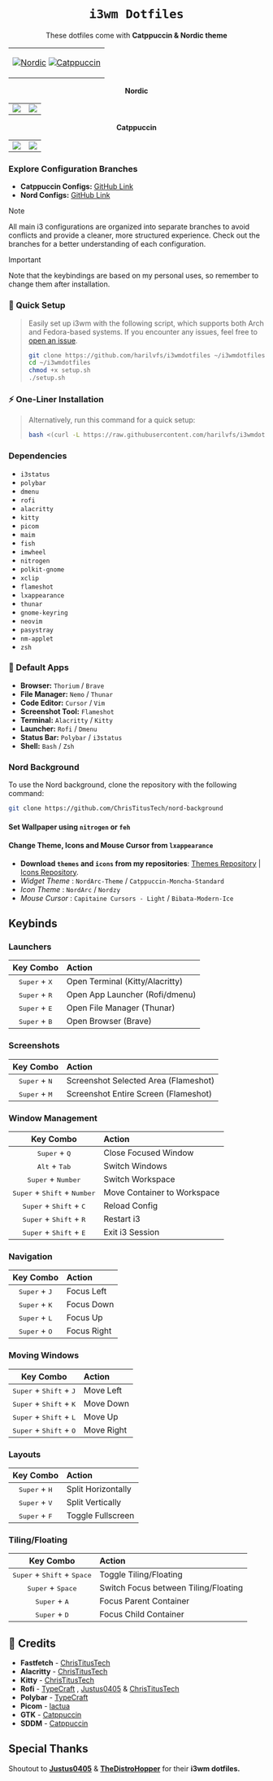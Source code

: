 <div align="center">
  
# `i3wm Dotfiles`

</div>

<p align="center">These dotfiles come with <strong>Catppuccin & Nordic theme</strong>

<div align="center">
  <table><tr><td>

[![Nordic](https://placehold.co/130x30/4c566a/88c0d0?text=Nordic&font=Oswald)](https://github.com/harilvfs/i3wmdotfiles/tree/nord)
[![Catppuccin](https://placehold.co/130x30/b4befe/11111b?text=Catppuccin&font=Oswald)](https://github.com/harilvfs/i3wmdotfiles/tree/catppuccin)

  </td></tr></table>
</div>

<div align="center"><table><tr><strong>Nordic</strong></tr><tr><td>
<img src="https://github.com/harilvfs/i3wmdotfiles/blob/main/preview%20images/2024-08-21_22-03.png"/></td><td>
<img src="https://github.com/harilvfs/i3wmdotfiles/blob/main/preview%20images/2024-08-21_22-05.png"/></td></tr></table></div>

<div align="center"><table><tr><strong>Catppuccin</strong></tr><tr><td>
<img src="https://github.com/harilvfs/i3wmdotfiles/blob/main/preview%20images/2024-08-14_23-57.png"/></td><td>
<img src="https://github.com/harilvfs/i3wmdotfiles/blob/main/preview%20images/2024-08-14_23-58.png"/></td></tr></table></div>

### Explore Configuration Branches

- **Catppuccin Configs:** [GitHub Link](https://github.com/harilvfs/i3wmdotfiles/tree/catppuccin)  
- **Nord Configs:** [GitHub Link](https://github.com/harilvfs/i3wmdotfiles/tree/nord)  

> [!NOTE] 
>
> All main i3 configurations are organized into separate branches to avoid conflicts and provide a cleaner, more structured experience. Check out the branches for a better understanding of each configuration.

> [!IMPORTANT]
> Note that the keybindings are based on my personal uses, so remember to change them after installation.

### 🚀 Quick Setup

> Easily set up i3wm with the following script, which supports both Arch and Fedora-based systems. If you encounter any issues, feel free to [open an issue](https://github.com/harilvfs/i3wmdotfiles/issues).  
>
> ```bash
> git clone https://github.com/harilvfs/i3wmdotfiles ~/i3wmdotfiles
> cd ~/i3wmdotfiles
> chmod +x setup.sh
> ./setup.sh
> ```

### ⚡ One-Liner Installation

> Alternatively, run this command for a quick setup:
>
> ```bash
> bash <(curl -L https://raw.githubusercontent.com/harilvfs/i3wmdotfiles/main/setup.sh)
> ```

### Dependencies
- `i3status`
- `polybar`
- `dmenu`
- `rofi`
- `alacritty`
- `kitty`
- `picom`
- `maim`
- `fish`
- `imwheel`
- `nitrogen`
- `polkit-gnome`
- `xclip`
- `flameshot`
- `lxappearance`
- `thunar`
- `gnome-keyring`
- `neovim`
- `pasystray`
- `nm-applet`
- `zsh`

### 🚀 Default Apps

- **Browser:** `Thorium` / `Brave`
- **File Manager:** `Nemo` / `Thunar`
- **Code Editor:** `Cursor` / `Vim`
- **Screenshot Tool:** `Flameshot`
- **Terminal:** `Alacritty` / `Kitty`
- **Launcher:** `Rofi` / `Dmenu`
- **Status Bar:** `Polybar` / `i3status`
- **Shell:** `Bash` / `Zsh`

### Nord Background
To use the Nord background, clone the repository with the following command:

```bash
git clone https://github.com/ChrisTitusTech/nord-background
```
#### Set Wallpaper using `nitrogen` or `feh`

#### Change Theme, Icons and Mouse Cursor from `lxappearance`
- **Download `themes` and `icons` from my repositories**: [Themes Repository](https://github.com/harilvfs/themes) | [Icons Repository](https://github.com/harilvfs/icons).
- *Widget Theme* : `NordArc-Theme` / `Catppuccin-Moncha-Standard`
- *Icon Theme* : `NordArc` / `Nordzy`
- *Mouse Cursor* : `Capitaine Cursors - Light`  / `Bibata-Modern-Ice`

<div align="left">

## Keybinds

### Launchers
| Key Combo | Action |
|:---------:|:-------|
| <kbd>Super</kbd> + <kbd>X</kbd> | Open Terminal (Kitty/Alacritty) |
| <kbd>Super</kbd> + <kbd>R</kbd> | Open App Launcher (Rofi/dmenu) |
| <kbd>Super</kbd> + <kbd>E</kbd> | Open File Manager (Thunar) |
| <kbd>Super</kbd> + <kbd>B</kbd> | Open Browser (Brave) |

### Screenshots
| Key Combo | Action |
|:---------:|:-------|
| <kbd>Super</kbd> + <kbd>N</kbd> | Screenshot Selected Area (Flameshot) |
| <kbd>Super</kbd> + <kbd>M</kbd> | Screenshot Entire Screen (Flameshot) |

### Window Management
| Key Combo | Action |
|:---------:|:-------|
| <kbd>Super</kbd> + <kbd>Q</kbd> | Close Focused Window |
| <kbd>Alt</kbd> + <kbd>Tab</kbd> | Switch Windows |
| <kbd>Super</kbd> + <kbd>Number</kbd> | Switch Workspace |
| <kbd>Super</kbd> + <kbd>Shift</kbd> + <kbd>Number</kbd> | Move Container to Workspace |
| <kbd>Super</kbd> + <kbd>Shift</kbd> + <kbd>C</kbd> | Reload Config |
| <kbd>Super</kbd> + <kbd>Shift</kbd> + <kbd>R</kbd> | Restart i3 |
| <kbd>Super</kbd> + <kbd>Shift</kbd> + <kbd>E</kbd> | Exit i3 Session |

### Navigation
| Key Combo | Action |
|:---------:|:-------|
| <kbd>Super</kbd> + <kbd>J</kbd> | Focus Left |
| <kbd>Super</kbd> + <kbd>K</kbd> | Focus Down |
| <kbd>Super</kbd> + <kbd>L</kbd> | Focus Up |
| <kbd>Super</kbd> + <kbd>O</kbd> | Focus Right |

### Moving Windows
| Key Combo | Action |
|:---------:|:-------|
| <kbd>Super</kbd> + <kbd>Shift</kbd> + <kbd>J</kbd> | Move Left |
| <kbd>Super</kbd> + <kbd>Shift</kbd> + <kbd>K</kbd> | Move Down |
| <kbd>Super</kbd> + <kbd>Shift</kbd> + <kbd>L</kbd> | Move Up |
| <kbd>Super</kbd> + <kbd>Shift</kbd> + <kbd>O</kbd> | Move Right |

### Layouts
| Key Combo | Action |
|:---------:|:-------|
| <kbd>Super</kbd> + <kbd>H</kbd> | Split Horizontally |
| <kbd>Super</kbd> + <kbd>V</kbd> | Split Vertically |
| <kbd>Super</kbd> + <kbd>F</kbd> | Toggle Fullscreen |

### Tiling/Floating
| Key Combo | Action |
|:---------:|:-------|
| <kbd>Super</kbd> + <kbd>Shift</kbd> + <kbd>Space</kbd> | Toggle Tiling/Floating |
| <kbd>Super</kbd> + <kbd>Space</kbd> | Switch Focus between Tiling/Floating |
| <kbd>Super</kbd> + <kbd>A</kbd> | Focus Parent Container |
| <kbd>Super</kbd> + <kbd>D</kbd> | Focus Child Container |

</div>

<h2>🔗 Credits</h2>

<ul>
  <li><strong>Fastfetch</strong> - <a href="https://github.com/ChrisTitusTech/mybash" target="_blank" rel="noopener noreferrer">ChrisTitusTech</a></li>
  <li><strong>Alacritty</strong> - <a href="https://github.com/ChrisTitusTech/dwm-titus" target="_blank" rel="noopener noreferrer">ChrisTitusTech</a></li>
  <li><strong>Kitty</strong> - <a href="https://github.com/ChrisTitusTech/linutil" target="_blank" rel="noopener noreferrer">ChrisTitusTech</a></li>
  <li><strong>Rofi</strong> - <a href="https://github.com/typecraft-dev/dotfiles" target="_blank" rel="noopener noreferrer">TypeCraft</a> , <a     
href="https://github.com/Justus0405/i3wm-dotfiles" target="_blank" rel="noopener noreferrer">Justus0405</a> & <a href="https://github.com/ChrisTitusTech/dwm-titus/tree/main/config/rofi" target="_blank" rel="noopener noreferrer">ChrisTitusTech</a></li>
  <li><strong>Polybar</strong> - <a href="https://github.com/typecraft-dev/dotfiles" target="_blank" rel="noopener noreferrer">TypeCraft</a></li>
  <li><strong>Picom</strong> - <a href="https://github.com/lactua/dotfiles" target="_blank" rel="noopener noreferrer">lactua</a></li>
  <li><strong>GTK</strong> - <a href="https://github.com/catppuccin/gtk" target="_blank" rel="noopener noreferrer">Catppuccin</a></li>
  <li><strong>SDDM</strong> - <a href="https://github.com/catppuccin/sddm" target="_blank" rel="noopener noreferrer">Catppuccin</a></li>
</ul>

<h2>Special Thanks</h2>

<p>Shoutout to <strong><a href="https://github.com/Justus0405/i3wm-dotfiles" target="_blank" rel="noopener noreferrer">Justus0405</a></strong> & <strong><a href="https://github.com/TheDistroHopper/i3wm-nord" target="_blank" rel="noopener noreferrer">TheDistroHopper</a></strong> for their <strong>i3wm dotfiles.</strong></p>


